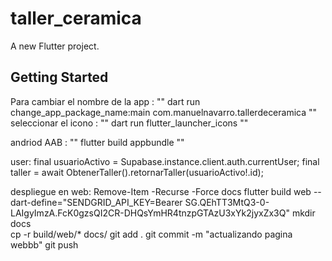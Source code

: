# taller_ceramica

A new Flutter project.

## Getting Started

Para cambiar el nombre de la app :
""
dart run change_app_package_name:main com.manuelnavarro.tallerdeceramica
""
seleccionar el icono :
""
dart run flutter_launcher_icons 
""

andriod AAB :
""
flutter build appbundle
""

user:
    final usuarioActivo = Supabase.instance.client.auth.currentUser;
    final taller = await ObtenerTaller().retornarTaller(usuarioActivo!.id);

despliegue en web:
Remove-Item -Recurse -Force docs
flutter build web --dart-define="SENDGRID_API_KEY=Bearer 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"
mkdir docs    
cp -r build/web/* docs/
git add .
git commit -m "actualizando pagina webbb" 
git push

